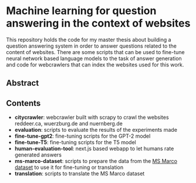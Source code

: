 # Machine learning for question answering in the context of websites

This repository holds the code for my master thesis about building a question answering system in order to answer questions related to the content of websites. There are some scripts that can be used to fine-tune neural network based language models to the task of answer generation and code for webcrawlers that can index the websites used for this work.

## Abstract

## Contents

- **citycrawler**: webcrawler built with scrapy to crawl the websites reddeer.ca, wuerzburg.de and nuernberg.de
- **evaluation**: scripts to evaluate the results of the experiments made
- **fine-tune-gpt2**: fine-tuning scripts for the GPT-2 model
- **fine-tune-T5**: fine-tuning scripts for the T5 model
- **human-evaluation-tool**: next.js based webapp to let humans rate generated answers
- **ms-marco-dataset**: scripts to prepare the data from the [MS Marco dataset](https://microsoft.github.io/msmarco/) to use it for fine-tuning or translation
- **translation**: scripts to translate the MS Marco dataset
